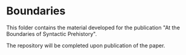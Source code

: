 # Boundaries

This folder contains the material developed for the publication "At the Boundaries of Syntactic Prehistory".

The repository will be completed upon publication of the paper.
